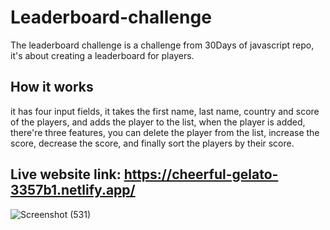 # Leaderboard-challenge
The leaderboard challenge is a challenge from 30Days of javascript repo, it's about creating a leaderboard for players.

## How it works
it has four input fields, it takes the first name, last name, country and score of the players, and adds the player to the list,
when the player is added, there're three features, you can delete the player from the list, increase the score, decrease the score,
and finally sort the players by their score.

## Live website link: https://cheerful-gelato-3357b1.netlify.app/

![Screenshot (531)](https://github.com/salmafadlabdulrahman/Leaderboard-challenge/assets/88597694/fd03b1c7-8925-4b30-adbd-6775af284972)
